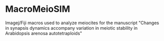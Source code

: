 # MacroMeioSIM
Imagej/Fiji macros used to analyze meiocites for the manuscript "Changes in synapsis dynamics accompany variation in meiotic stability in Arabidopsis arenosa autotetraploids"
